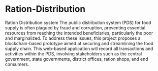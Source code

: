 # Ration-Distribution
Ration Distribution system 
The public distribution system (PDS) for food supply is often plagued by fraud and corruption,
preventing essential resources from reaching the intended beneficiaries, particularly the poor
and marginalized. To address these issues, this project proposes a blockchain-based prototype
aimed at securing and streamlining the food supply chain. This web-based application will
record all transactions and activities within the PDS, involving stakeholders such as the central
government, state governments, district offices, ration shops, and end consumers.
